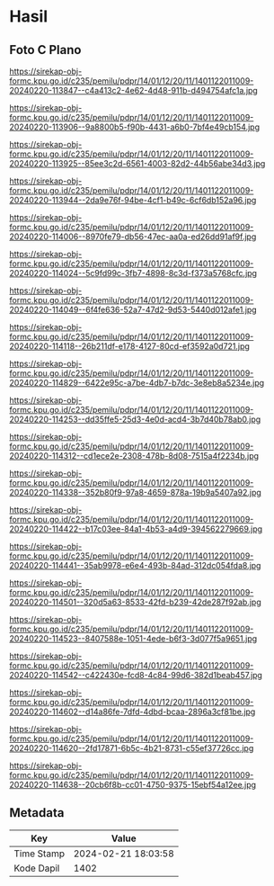 # Hasil

## Foto C Plano

https://sirekap-obj-formc.kpu.go.id/c235/pemilu/pdpr/14/01/12/20/11/1401122011009-20240220-113847--c4a413c2-4e62-4d48-911b-d494754afc1a.jpg

https://sirekap-obj-formc.kpu.go.id/c235/pemilu/pdpr/14/01/12/20/11/1401122011009-20240220-113906--9a8800b5-f90b-4431-a6b0-7bf4e49cb154.jpg

https://sirekap-obj-formc.kpu.go.id/c235/pemilu/pdpr/14/01/12/20/11/1401122011009-20240220-113925--85ee3c2d-6561-4003-82d2-44b56abe34d3.jpg

https://sirekap-obj-formc.kpu.go.id/c235/pemilu/pdpr/14/01/12/20/11/1401122011009-20240220-113944--2da9e76f-94be-4cf1-b49c-6cf6db152a96.jpg

https://sirekap-obj-formc.kpu.go.id/c235/pemilu/pdpr/14/01/12/20/11/1401122011009-20240220-114006--8970fe79-db56-47ec-aa0a-ed26dd91af9f.jpg

https://sirekap-obj-formc.kpu.go.id/c235/pemilu/pdpr/14/01/12/20/11/1401122011009-20240220-114024--5c9fd99c-3fb7-4898-8c3d-f373a5768cfc.jpg

https://sirekap-obj-formc.kpu.go.id/c235/pemilu/pdpr/14/01/12/20/11/1401122011009-20240220-114049--6f4fe636-52a7-47d2-9d53-5440d012afe1.jpg

https://sirekap-obj-formc.kpu.go.id/c235/pemilu/pdpr/14/01/12/20/11/1401122011009-20240220-114118--26b211df-e178-4127-80cd-ef3592a0d721.jpg

https://sirekap-obj-formc.kpu.go.id/c235/pemilu/pdpr/14/01/12/20/11/1401122011009-20240220-114829--6422e95c-a7be-4db7-b7dc-3e8eb8a5234e.jpg

https://sirekap-obj-formc.kpu.go.id/c235/pemilu/pdpr/14/01/12/20/11/1401122011009-20240220-114253--dd35ffe5-25d3-4e0d-acd4-3b7d40b78ab0.jpg

https://sirekap-obj-formc.kpu.go.id/c235/pemilu/pdpr/14/01/12/20/11/1401122011009-20240220-114312--cd1ece2e-2308-478b-8d08-7515a4f2234b.jpg

https://sirekap-obj-formc.kpu.go.id/c235/pemilu/pdpr/14/01/12/20/11/1401122011009-20240220-114338--352b80f9-97a8-4659-878a-19b9a5407a92.jpg

https://sirekap-obj-formc.kpu.go.id/c235/pemilu/pdpr/14/01/12/20/11/1401122011009-20240220-114422--b17c03ee-84a1-4b53-a4d9-394562279669.jpg

https://sirekap-obj-formc.kpu.go.id/c235/pemilu/pdpr/14/01/12/20/11/1401122011009-20240220-114441--35ab9978-e6e4-493b-84ad-312dc054fda8.jpg

https://sirekap-obj-formc.kpu.go.id/c235/pemilu/pdpr/14/01/12/20/11/1401122011009-20240220-114501--320d5a63-8533-42fd-b239-42de287f92ab.jpg

https://sirekap-obj-formc.kpu.go.id/c235/pemilu/pdpr/14/01/12/20/11/1401122011009-20240220-114523--8407588e-1051-4ede-b6f3-3d077f5a9651.jpg

https://sirekap-obj-formc.kpu.go.id/c235/pemilu/pdpr/14/01/12/20/11/1401122011009-20240220-114542--c422430e-fcd8-4c84-99d6-382d1beab457.jpg

https://sirekap-obj-formc.kpu.go.id/c235/pemilu/pdpr/14/01/12/20/11/1401122011009-20240220-114602--d14a86fe-7dfd-4dbd-bcaa-2896a3cf81be.jpg

https://sirekap-obj-formc.kpu.go.id/c235/pemilu/pdpr/14/01/12/20/11/1401122011009-20240220-114620--2fd17871-6b5c-4b21-8731-c55ef37726cc.jpg

https://sirekap-obj-formc.kpu.go.id/c235/pemilu/pdpr/14/01/12/20/11/1401122011009-20240220-114638--20cb6f8b-cc01-4750-9375-15ebf54a12ee.jpg


## Metadata

| Key        | Value               |
| ---------- | ------------------- |
| Time Stamp | 2024-02-21 18:03:58 |
| Kode Dapil | 1402                |



